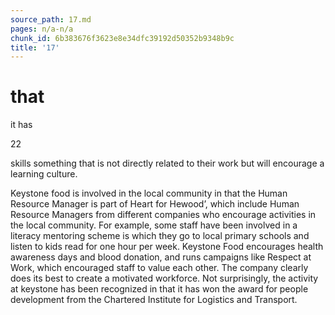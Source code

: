 ```yaml
---
source_path: 17.md
pages: n/a-n/a
chunk_id: 6b383676f3623e8e34dfc39192d50352b9348b9c
title: '17'
---
```

# that

it has

22

skills something that is not directly related to their work but will encourage a learning culture.

Keystone food is involved in the local community in that the Human Resource Manager is part of Heart for Hewood’, which include Human Resource Managers from different companies who encourage activities in the local community. For example, some staff have been involved in a literacy mentoring scheme is which they go to local primary schools and listen to kids read for one hour per week. Keystone Food encourages health awareness days and blood donation, and runs campaigns like Respect at Work, which encouraged staff to value each other. The company clearly does its best to create a motivated workforce. Not surprisingly, the activity at keystone has been recognized in that it has won the award for people development from the Chartered Institute for Logistics and Transport.
